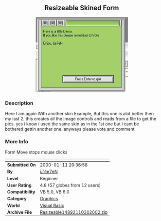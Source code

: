 ﻿<div align="center">

## Resizeable Skined Form

<img src="PIC200210301047245575.JPG">
</div>

### Description

Here I am again With another skin Example, But this one is alot better then my last 2. this creates all the image controls and reads from a file to get the pics. yes i know i used the same skin as in the 1st one but i cant be bothered gettin another one. anyways please vote and comment
 
### More Info
 
Form Move stops mouse clicks


<span>             |<span>
---                |---
**Submitted On**   |2000-01-11 20:36:58
**By**             |[ï¿½e7eN](https://github.com/Planet-Source-Code/PSCIndex/blob/master/ByAuthor/e7en.md)
**Level**          |Beginner
**User Rating**    |4.8 (57 globes from 12 users)
**Compatibility**  |VB 5\.0, VB 6\.0
**Category**       |[Graphics](https://github.com/Planet-Source-Code/PSCIndex/blob/master/ByCategory/graphics__1-46.md)
**World**          |[Visual Basic](https://github.com/Planet-Source-Code/PSCIndex/blob/master/ByWorld/visual-basic.md)
**Archive File**   |[Resizeable14892110302002\.zip](https://github.com/Planet-Source-Code/e7en-resizeable-skined-form__1-40269/archive/master.zip)









